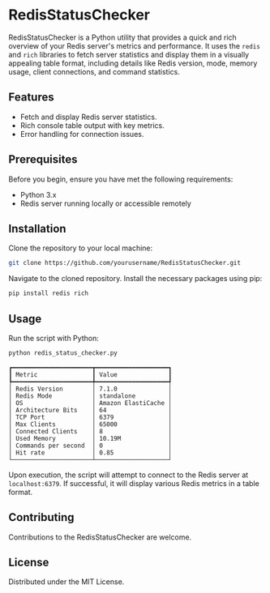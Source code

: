 # RedisStatusChecker

RedisStatusChecker is a Python utility that provides a quick and rich overview of your Redis server's metrics and performance. It uses the `redis` and `rich` libraries to fetch server statistics and display them in a visually appealing table format, including details like Redis version, mode, memory usage, client connections, and command statistics.

## Features

-   Fetch and display Redis server statistics.
-   Rich console table output with key metrics.
-   Error handling for connection issues.

## Prerequisites

Before you begin, ensure you have met the following requirements:

-   Python 3.x
-   Redis server running locally or accessible remotely

## Installation

Clone the repository to your local machine:

```bash
git clone https://github.com/yourusername/RedisStatusChecker.git
```

Navigate to the cloned repository. Install the necessary packages using pip:

```bash
pip install redis rich
```

## Usage

Run the script with Python:

```bash
python redis_status_checker.py
```

```
┏━━━━━━━━━━━━━━━━━━━━━━┳━━━━━━━━━━━━━━━━━━━━┓
┃ Metric               ┃ Value              ┃
┡━━━━━━━━━━━━━━━━━━━━━━╇━━━━━━━━━━━━━━━━━━━━┩
│ Redis Version        │ 7.1.0              │
│ Redis Mode           │ standalone         │
│ OS                   │ Amazon ElastiCache │
│ Architecture Bits    │ 64                 │
│ TCP Port             │ 6379               │
│ Max Clients          │ 65000              │
│ Connected Clients    │ 8                  │
│ Used Memory          │ 10.19M             │
│ Commands per second  │ 0                  │
│ Hit rate             │ 0.85               │
└──────────────────────┴────────────────────┘
```

Upon execution, the script will attempt to connect to the Redis server at `localhost:6379`. If successful, it will display various Redis metrics in a table format.

## Contributing

Contributions to the RedisStatusChecker are welcome.

## License

Distributed under the MIT License.
